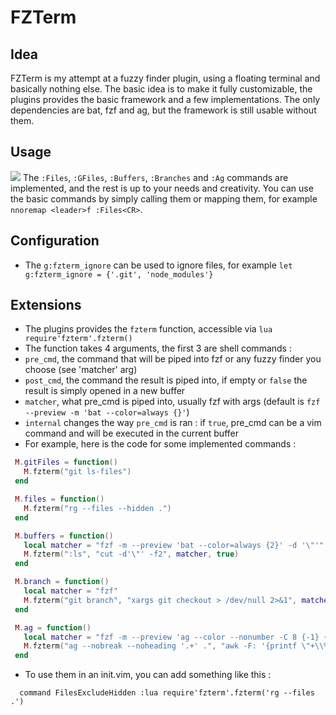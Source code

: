 # FZTerm

## Idea
FZTerm is my attempt at a fuzzy finder plugin, using a floating terminal and basically nothing else.
The basic idea is to make it fully customizable, the plugins provides the basic framework and a few implementations.
The only dependencies are bat, fzf and ag, but the framework is still usable without them. 

## Usage
![](usage.gif)
The `:Files`, `:GFiles`, `:Buffers`, `:Branches` and `:Ag` commands are implemented, and the rest is up to your needs and creativity.
You can use the basic commands by simply calling them or mapping them, for example `nnoremap <leader>f :Files<CR>`.

## Configuration
 - The `g:fzterm_ignore` can be used to ignore files, for example `let g:fzterm_ignore = {'.git', 'node_modules'}`

## Extensions
 - The plugins provides the `fzterm` function, accessible via `lua require'fzterm'.fzterm()`
 - The function takes 4 arguments, the first 3 are shell commands :
  - `pre_cmd`, the command that will be piped into fzf or any fuzzy finder you choose (see 'matcher' arg)
  - `post_cmd`, the command the result is piped into, if empty or `false` the result is simply opened in a new buffer
  - `matcher`, what pre_cmd is piped into, usually fzf with args (default is `fzf --preview -m 'bat --color=always {}'`)
  - `internal` changes the way `pre_cmd` is ran : if `true`, pre_cmd can be a vim command and will be executed in the current buffer
 - For example, here is the code for some implemented commands :
 ```lua
  M.gitFiles = function()
    M.fzterm("git ls-files")
  end

  M.files = function()
    M.fzterm("rg --files --hidden .")
  end

  M.buffers = function()
    local matcher = "fzf -m --preview 'bat --color=always {2}' -d '\"'"
    M.fzterm(":ls", "cut -d'\"' -f2", matcher, true)
  end

  M.branch = function()
    local matcher = "fzf"
    M.fzterm("git branch", "xargs git checkout > /dev/null 2>&1", matcher)
  end

  M.ag = function()
    local matcher = "fzf -m --preview 'ag --color --nonumber -C 8 {-1} {1}' -d ':'"
    M.fzterm("ag --nobreak --noheading '.+' .", "awk -F: '{printf \"+\\%s \\%s\", $2, $1}'", matcher)
  end
```
 - To use them in an init.vim, you can add something like this : 
 ```
   command FilesExcludeHidden :lua require'fzterm'.fzterm('rg --files .')
 ```


